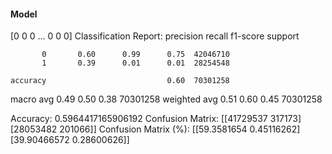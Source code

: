 #### Model
[0 0 0 ... 0 0 0]
Classification Report:
              precision    recall  f1-score   support

           0       0.60      0.99      0.75  42046710
           1       0.39      0.01      0.01  28254548

    accuracy                           0.60  70301258
   macro avg       0.49      0.50      0.38  70301258
weighted avg       0.51      0.60      0.45  70301258

Accuracy: 0.5964417165906192
Confusion Matrix:
[[41729537   317173]
 [28053482   201066]]
Confusion Matrix (%):
[[59.3581654   0.45116262]
 [39.90466572  0.28600626]]
